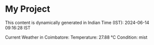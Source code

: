 # My Project

This content is dynamically generated in Indian Time (IST): 2024-06-14 09:16:28 IST


Current Weather in Coimbatore:
Temperature: 27.88 °C
Condition: mist

